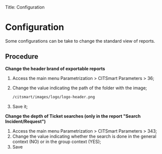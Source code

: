 Title: Configuration

# Configuration

Some configurations can be take to change the standard view of reports.

## Procedure

**Change the header brand of exportable reports**

1. Access the main menu Parametrization > CITSmart Parameters > 36;
2. Change the value indicating the path of the folder with the image;

	```sh
    /citsmart/images/logo/logo-header.png
    ```
	
3. Save it;

**Change the depth of Ticket searches (only in the report "Search Incident/Request")**
    
1. Access the main menu Parametrization > CITSmart Parameters > 343;
2. Change the value indicating whether the search is done in the general context (NO) or in the group context (YES);
3. Save
